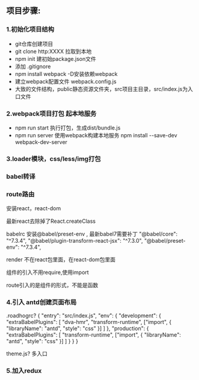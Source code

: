 ## 项目步骤:
### 1.初始化项目结构
  - git仓库创建项目
  - git clone http:XXXX 拉取到本地
  - npm init 建初始package.json文件
  - 添加 .gitignore
  - npm install webpack -D安装依赖webpack
  - 建立webpack配置文件 webpack.config.js
  - 大致的文件结构，public静态资源文件夹，src项目主目录，src/index.js为入口文件

### 2.webpack项目打包 起本地服务
  - npm run start 执行打包，生成dist/bundle.js
  - npm run server 使用webpack构建本地服务 npm install --save-dev webpack-dev-server
### 3.loader模块，css/less/img打包
### babel转译
### route路由
安装react，react-dom

最新react去除掉了React.createClass

babelrc 安装@babel/preset-env ,
最新babel7需要补丁
"@babel/core": "^7.3.4",
"@babel/plugin-transform-react-jsx": "^7.3.0",
"@babel/preset-env": "^7.3.4",

render 不在react包里面，在react-dom包里面

组件的引入不用require,使用import

route引入的是组件的形式，不能是函数

### 4.引入 antd创建页面布局

.roadhogrc?
{
  "entry": "src/index.js",
  "env": {
    "development": {
      "extraBabelPlugins": [
        "dva-hmr",
        "transform-runtime",
        ["import", { "libraryName": "antd", "style": "css" }]
      ]
    },
    "production": {
      "extraBabelPlugins": [
        "transform-runtime",
        ["import", { "libraryName": "antd", "style": "css" }]
      ]
    }
  }
}

theme.js?
多入口

### 5.加入redux
  